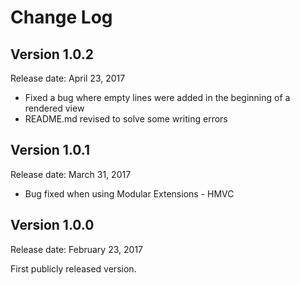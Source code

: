 # Change Log

## Version 1.0.2

Release date: April 23, 2017

+ Fixed a bug where empty lines were added in the beginning of a rendered view
+ README.md revised to solve some writing errors

## Version 1.0.1

Release date: March 31, 2017

+ Bug fixed when using Modular Extensions - HMVC

## Version 1.0.0

Release date: February 23, 2017

First publicly released version.
